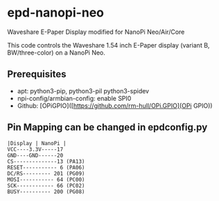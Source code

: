 # epd-nanopi-neo
Waveshare E-Paper Display modified for NanoPi Neo/Air/Core

This code controls the Waveshare 1.54 inch E-Paper display (variant B, BW/three-color) on a NanoPi Neo.

## Prerequisites

- apt: python3-pip, python3-pil python3-spidev
- npi-config/armbian-config: enable SPI0
- Github: [OPiGPIO]([https://github.com/rm-hull/OPi.GPIO](OPi GPIO))

## Pin Mapping can be changed in epdconfig.py
```
|Display | NanoPi |
VCC----3.3V-----17
GND----GND------20
CS--------------13 (PA13)
RESET----------- 6 (PA06)
DC/RS--------- 201 (PG09)
MOSI----------- 64 (PC00)
SCK------------ 66 (PC02)
BUSY---------- 200 (PG08)
```
